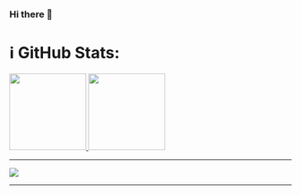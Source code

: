 ### Hi there 👋

# ℹ️ GitHub Stats:
<a href="#">
  <img height="137px" src="https://github-readme-stats.vercel.app/api?username=Sakarrr&hide_title=true&hide_border=true&show_icons=true&include_all_commits=true&count_private=true&line_height=21"/>  
</a>
<a href="#">
  <img height="137px" src="https://github-readme-stats.vercel.app/api/top-langs/?username=Sakarrr&hide=html&hide_title=true&hide_border=true&layout=compact&langs_count=6" />
</a>

---

[![](https://visitcount.itsvg.in/api?id=Sakarrr&icon=0&color=0)](https://visitcount.itsvg.in)

---


<!--
**Sakarrr/Sakarrr** is a ✨ _special_ ✨ repository because its `README.md` (this file) appears on your GitHub profile.

Here are some ideas to get you started:

- 🔭 I’m currently working on ...
- 🌱 I’m currently learning ...
- 👯 I’m looking to collaborate on ...
- 🤔 I’m looking for help with ...
- 💬 Ask me about ...
- 📫 How to reach me: ...
- 😄 Pronouns: ...
- ⚡ Fun fact: ...
-->
